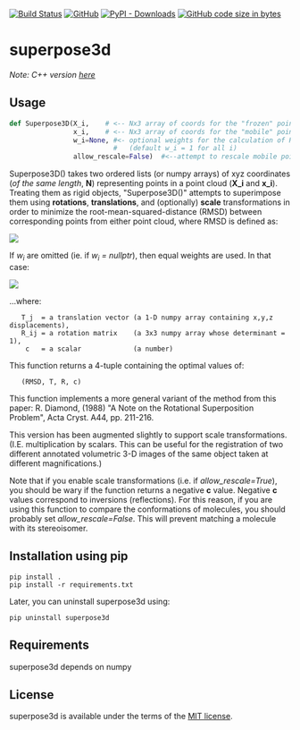 [![Build Status](https://travis-ci.org/jewettaij/superpose3d.svg?branch=master)](./.travis.yml)
[![GitHub](https://img.shields.io/github/license/jewettaij/superpose3d)](./LICENSE.md)
[![PyPI - Downloads](https://img.shields.io/pypi/dm/superpose3d)](https://pypistats.org/packages/moltemplate)
[![GitHub code size in bytes](https://img.shields.io/github/languages/code-size/jewettaij/superpose3d)]()



superpose3d
===========

*Note: C++ version [here](https://github.com/jewettaij/superpose3d_cpp)*

##  Usage

```python
def Superpose3D(X_i,    # <-- Nx3 array of coords for the "frozen" point cloud
                x_i,    # <-- Nx3 array of coords for the "mobile" point cloud
                w_i=None, #<- optional weights for the calculation of RMSD
                          #   (default w_i = 1 for all i)
                allow_rescale=False)  #<--attempt to rescale mobile point cloud?
```

Superpose3D() takes two ordered lists (or numpy arrays) of xyz coordinates
(*of the same length*, **N**) representing points in a point cloud (**X_i** and
**x_i**). Treating them as rigid objects, "Superpose3D()" attempts to superimpose
them using **rotations**, **translations**, and (optionally) **scale**
transformations in order to minimize the root-mean-squared-distance (RMSD)
between corresponding points from either point cloud, where RMSD is defined as:

<img src="http://latex.codecogs.com/gif.latex?\large&space;RMSD=\left(\frac{\sum_{i=1}^n\,w_i\,|X_i-\sum_{j=1}^n(cR_{ij}x_j+T_i)|^2}{\sum_{i=1}^nw_i}\right)^{\frac{1}{2}}"/>

If *w<sub>i</sub>* are omitted (ie. if *w<sub>i</sub> = nullptr*),
then equal weights are used.  In that case:

<img src="http://latex.codecogs.com/gif.latex?\large&space;RMSD=\left(\frac{1}{n}\,\sum_{i=1}^n\,|X_i-\sum_{j=1}^n (cR_{ij}x_j+T_i)|^2\right)^{\frac{1}{2}}"/>

...where:

```
   T_j  = a translation vector (a 1-D numpy array containing x,y,z displacements),
   R_ij = a rotation matrix    (a 3x3 numpy array whose determinant = 1),
    c   = a scalar             (a number)
```
This function returns a 4-tuple containing the optimal values of:
```
   (RMSD, T, R, c)
```
This function implements a more general variant of the method from this paper:
R. Diamond, (1988)
"A Note on the Rotational Superposition Problem",
 Acta Cryst. A44, pp. 211-216.

This version has been augmented slightly to support scale transformations.  (I.E. multiplication by scalars.  This can be useful for the registration of two different annotated volumetric 3-D images of the same object taken at different magnifications.)

Note that if you enable scale transformations (i.e. if *allow_rescale=True*), you should be wary if the function returns a negative **c** value.  Negative **c** values correspond to inversions (reflections).  For this reason, if you are using this function to compare the conformations of molecules, you should probably set *allow_rescale=False*.  This will prevent matching a molecule with its stereoisomer.

## Installation using pip

    pip install .
    pip install -r requirements.txt

Later, you can uninstall superpose3d using:

    pip uninstall superpose3d

## Requirements

superpose3d depends on numpy

## License

superpose3d is available under the terms of the [MIT license](LICENSE.md).
